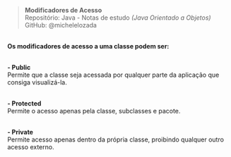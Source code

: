 > **Modificadores de Acesso**     
> Repositório: Java - Notas de estudo *(Java Orientado a Objetos)*  
> GitHub: @michelelozada
&nbsp;
     
&nbsp;  
**Os modificadores de acesso a uma classe podem ser:**  
&nbsp;     

**- Public**       
 Permite que a classe seja acessada por qualquer parte da aplicação que consiga visualizá-la.  
&nbsp;     

**- Protected**       
Permite o acesso apenas pela classe, subclasses e pacote.  
&nbsp;     

**- Private**       
Permite acesso apenas dentro da própria classe, proibindo qualquer outro acesso externo.